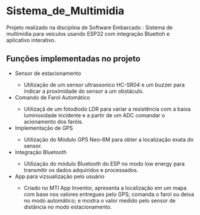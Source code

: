 # Sistema_de_Multimidia

Projeto realizado na disciplina de Software Embarcado : Sistema de multimídia para veículos usando ESP32 com integração Bluettoh e aplicativo interativo.

## Funções implementadas no projeto 

<ul>
  <li>Sensor de estacionamento</li>
    <ul>
      <li>Utilização de um sensor ultrassonico HC-SR04 e um buzzer para indicar a proximidade do sensor a um obstáculo.</li>
    </ul>
  <li>Comando de Farol Automático</li>
    <ul>
      <li>Utilizaçã de um fotodiodo LDR para variar a resistência com a baixa luminosidade incidente e a partir de um ADC comandar o acionamento dos faróis.</li>
    </ul>
 <li>Implementação de GPS</li>
    <ul>
      <li>Utilização do Módulo GPS Neo-6M para obter a localização exata do sensor.</li>
    </ul>
 <li>Integração Bluetooth</li>
    <ul>
      <li>Utilização do módulo Bluetooth do ESP no modo low energy para transmitir os dados adquiridos e processados.</li>
    </ul>
  <li>App para vizsualização pelo usuário</li>
    <ul>
      <li>Criado no MTI App Inventor, apresenta a localização em um mapa com base nos valores entregues pelo GPS; comanda o farol ou deixa no modo automático; e mostra o valor medido pelo sensor de distância no modo estacionamento. </li>
    </ul>
</ul>
